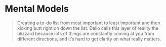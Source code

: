 # Mental Models

> Creating a to-do list from most important to least important and then kicking butt right on down the list. Dalio calls this layer of reality the blizzard because lots of things are constantly coming at you from different directions, and it’s hard to get clarity on what really matters.